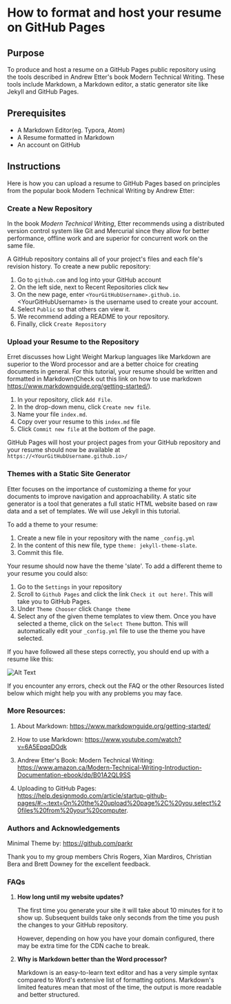 # How to format and host your resume on GitHub Pages



## Purpose

To produce and host a resume on a GitHub Pages public repository using the tools described in Andrew Etter's book Modern Technical Writing. These tools include Markdown, a Markdown editor, a static generator site like Jekyll and GitHub Pages.



## Prerequisites

- A Markdown Editor(eg. Typora, Atom)
- A Resume formatted in Markdown
- An account on GitHub

 

## Instructions

Here is how you can upload a resume to GitHub Pages based on principles from the popular book Modern Technical Writing by Andrew Etter:

### Create a New Repository

In the book *Modern Technical Writing*, Etter recommends using a distributed version control system like Git and Mercurial since they allow for better performance, offline work and are superior for concurrent work on the same file. 

A GitHub repository contains all of your project's files and each file's revision history. To create a new public repository:

1. Go to `github.com` and log into your GitHub account
2. On the left side, next to Recent Repositories click `New`
3. On the new page, enter `<YourGitHubUsername>.github.io`. \<YourGitHubUsername>  is the username used to create your account.
4. Select `Public` so that others can view it.
5. We recommend adding a README to your repository.
6. Finally, click `Create Repository`



### Upload your Resume to the Repository

Erret discusses how Light Weight Markup languages like Markdown are superior to the Word processor and are a better choice for creating documents in general. For this tutorial, your resume should be written and formatted in Markdown(Check out this link on how to use markdown https://www.markdownguide.org/getting-started/).

1. In your repository, click `Add File`.
2. In the drop-down menu, click `Create new file`.
3. Name your file `index.md`.
4. Copy over your resume to this `index.md` file
5. Click `Commit new file` at the bottom of the page.

GitHub Pages will host your project pages from your GitHub repository and your resume should now be available at `https://<YourGitHubUsername.github.io>/`



### Themes with a Static Site Generator

Etter focuses on the importance of customizing a theme for your documents to improve navigation and approachability. A static site generator is a tool that generates a full static HTML website based on raw data and a set of templates. We will use Jekyll in this tutorial.

To add a theme to your resume:

1. Create a new file in your repository with the name `_config.yml`
2. In the content of this new file, type `theme: jekyll-theme-slate`.
3. Commit this file.

Your resume should now have the theme 'slate'. To add a different theme to your resume you could also:

1. Go to the `Settings` in your repository
2. Scroll to `Github Pages` and click the link `Check it out here!`. This will take you to GitHub Pages.
3. Under `Theme Chooser` click `Change theme`
4. Select any of the given theme templates to view them. Once you have selected a theme, click on the `Select Theme` button. This will automatically edit your `_config.yml` file to use the theme you have selected.



If you have followed all these steps correctly, you should end up with a resume like this:



![Alt Text](https://www.kapwing.com/videos/623a9c5b4319ed00a027ad53)







If you encounter any errors, check out the FAQ or the other Resources listed below which might help you with any problems you may face.



### More Resources:

1. About Markdown: https://www.markdownguide.org/getting-started/

2. How to use Markdown: https://www.youtube.com/watch?v=6A5EpqqDOdk

3. Andrew Etter's Book: Modern Technical Writing: https://www.amazon.ca/Modern-Technical-Writing-Introduction-Documentation-ebook/dp/B01A2QL9SS

4. Uploading to GitHub Pages: https://help.designmodo.com/article/startup-github-pages/#:~:text=On%20the%20upload%20page%2C%20you,select%20files%20from%20your%20computer.

   

### Authors and Acknowledgements

Minimal Theme by: https://github.com/parkr

Thank you to my group members Chris Rogers, Xian Mardiros, Christian Bera and Brett Downey for the excellent feedback.



### FAQs

1. **How long until my website updates?**

   The first time you generate your site it will take about 10 minutes for it to show up. Subsequent builds take only seconds from the time you push the changes to your GitHub repository.

   However, depending on how you have your domain configured, there may be extra time for the CDN cache to break.

2. **Why is Markdown better than the Word processor?**

   Markdown is an easy-to-learn text editor and has a very simple syntax compared to Word's extensive list of formatting options. Markdown's limited features mean that most of the time, the output is more readable and better structured.

